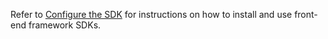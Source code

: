 Refer to [Configure the SDK](/docs/guides/sign-into-spa/-/configure-the-sdk) for instructions on how to install and use front-end framework SDKs.